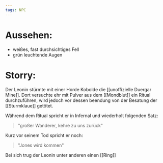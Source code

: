 ```yaml
---
tags: NPC
---
```


# Aussehen:
- weißes, fast durchsichtiges Fell
- grün leuchtende Augen

# Storry:
Der Leonin stürmte mit einer Horde Kobolde die [[unoffizielle Duergar Mine]]. Dort versuchte ehr mit Pulver aus dem [[Mondblut]] ein Ritual durchzuführen, wird jedoch vor dessen beendung von der Besatung der [[Sturmklaue]] getötet.

Während dem Ritual spricht er in Infernal und wiederholt folgenden Satz:
> "großer Wanderer, kehre zu uns zurück"

Kurz vor seinem Tod spricht er noch:
> "Jones wird kommen"

Bei sich trug der Leonin unter anderen einen [[Ring]]